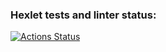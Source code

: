 ### Hexlet tests and linter status:
[![Actions Status](https://github.com/ZorgIT/qa-engineer-project-84/actions/workflows/hexlet-check.yml/badge.svg)](https://github.com/ZorgIT/qa-engineer-project-84/actions)